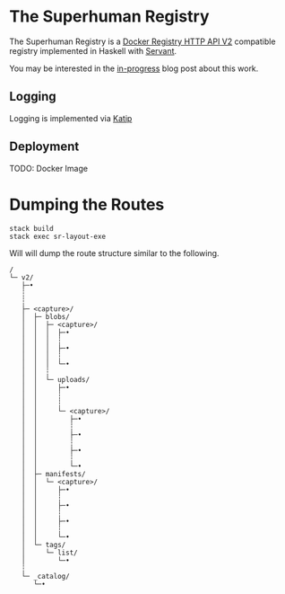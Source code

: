 # The Superhuman Registry

The Superhuman Registry is a
[Docker Registry HTTP API V2][registry-v2] compatible registry
implemented in Haskell with [Servant][servant].

You may be interested in the
[in-progress](https://github.com/ChristopherBiscardi/christopherbiscardi.github.com/blob/leo/data/building-a-docker-registry/index.post)
blog post about this work.

## Logging

Logging is implemented via [Katip][katip]

## Deployment

TODO: Docker Image

# Dumping the Routes

```shell
stack build
stack exec sr-layout-exe
```

Will will dump the route structure similar to the following.

```
/
└─ v2/
   ├─•
   ┆
   ┆
   ├─ <capture>/
   │  ├─ blobs/
   │  │  ├─ <capture>/
   │  │  │  ├─•
   │  │  │  ┆
   │  │  │  ├─•
   │  │  │  ┆
   │  │  │  └─•
   │  │  ┆
   │  │  └─ uploads/
   │  │     ├─•
   │  │     ┆
   │  │     ┆
   │  │     └─ <capture>/
   │  │        ├─•
   │  │        ┆
   │  │        ├─•
   │  │        ┆
   │  │        ├─•
   │  │        ┆
   │  │        └─•
   │  ├─ manifests/
   │  │  └─ <capture>/
   │  │     ├─•
   │  │     ┆
   │  │     ├─•
   │  │     ┆
   │  │     ├─•
   │  │     ┆
   │  │     └─•
   │  └─ tags/
   │     └─ list/
   │        └─•
   ┆
   └─ _catalog/
      └─•
```
[servant]: http://haskell-servant.readthedocs.io/en/stable/
[registry-v2]: https://github.com/docker/distribution/blob/bfa0a9c0973b5026d2e942dec29115c120e7f731/docs/spec/api.md
[katip]: https://hackage.haskell.org/package/katip
